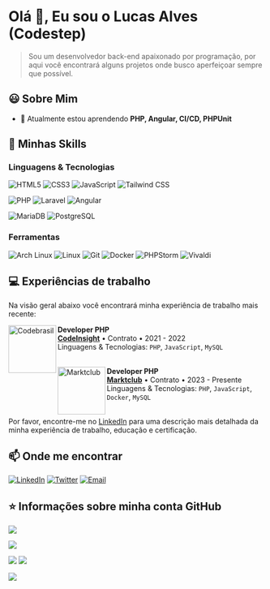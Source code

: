 # Olá 👋, Eu sou o Lucas Alves (Codestep)

> Sou um desenvolvedor back-end apaixonado por programação, por aqui você encontrará alguns projetos onde busco aperfeiçoar sempre que possível.

## 😃️ Sobre Mim
- 🌱 Atualmente estou aprendendo **PHP, Angular, CI/CD, PHPUnit**

## 🚀 Minhas Skills

### Linguagens & Tecnologias

![HTML5](https://img.shields.io/badge/HTML5-E34F26?style=for-the-badge&logo=html5&logoColor=white)
![CSS3](https://img.shields.io/badge/CSS3-1572B6?style=for-the-badge&logo=css3&logoColor=white)
![JavaScript](https://img.shields.io/badge/JavaScript-323330?style=for-the-badge&logo=javascript&logoColor=F7DF1E)
![Tailwind CSS](https://img.shields.io/badge/Tailwind_CSS-38B2AC?style=for-the-badge&logo=tailwind-css&logoColor=white)

![PHP](https://img.shields.io/badge/PHP-777BB4?style=for-the-badge&logo=php&logoColor=white)
![Laravel](https://img.shields.io/badge/Laravel-FF2D20?style=for-the-badge&logo=laravel&logoColor=white)
![Angular](https://img.shields.io/badge/Angular-DD0031?style=for-the-badge&logo=angular&logoColor=white)

![MariaDB](https://img.shields.io/badge/MariaDB-01529E?style=for-the-badge&logo=mariadb&logoColor=white)
![PostgreSQL](https://img.shields.io/badge/PostgreSQL-316192?style=for-the-badge&logo=postgresql&logoColor=white)

### Ferramentas

![Arch Linux](https://img.shields.io/badge/Arch_Linux-1793D1?style=for-the-badge&logo=arch-linux&logoColor=white)
![Linux](https://img.shields.io/badge/Linux-E34F26?style=for-the-badge&logo=linux&logoColor=white)
![Git](https://img.shields.io/badge/Git-E34F26?style=for-the-badge&logo=git&logoColor=white)
![Docker](https://img.shields.io/badge/Docker-2496ED?style=for-the-badge&logo=docker&logoColor=white)
![PHPStorm](http://img.shields.io/badge/-PHPStorm-181717?style=for-the-badge&logo=phpstorm&logoColor=white)
![Vivaldi](https://img.shields.io/badge/Vivaldi-EF3939?style=for-the-badge&logo=Vivaldi&logoColor=white)

## 💻️ Experiências de trabalho
Na visão geral abaixo você encontrará minha experiência de trabalho mais recente:

[<img align="left" height="94px" width="94px" alt="Codebrasil" src="https://codebrasil.dev/wp-content/uploads/2022/01/fav.png"/>](https://codebrasil.dev)

**Developer PHP** \
[**CodeInsight**](https://codebrasil.dev) • Contrato • 2021 - 2022 \
Linguagens & Tecnologias: `PHP`, `JavaScript`, `MySQL`\
<br/>

[<img align="left" height="94px" width="94px" alt="Marktclub" src="https://instagram.fbsb8-2.fna.fbcdn.net/v/t51.2885-19/291585932_134306345681387_6119290488447215665_n.jpg?stp=dst-jpg_s150x150&_nc_ht=instagram.fbsb8-2.fna.fbcdn.net&_nc_cat=111&_nc_ohc=2k4Fa7OGupMAX9cWnf6&edm=ACWDqb8BAAAA&ccb=7-5&oh=00_AfDa-0pIp1xGao0ND_l0azPDFybg4GLBXT4Lne1tPLZdtA&oe=64283081&_nc_sid=1527a3"/>](https://marktclub.com.br)

**Developer PHP** \
[**Marktclub**](https://marktclub.com.br) • Contrato • 2023 - Presente \
Linguagens & Tecnologias: `PHP`, `JavaScript`, `Docker`, `MySQL`\
<br/>


Por favor, encontre-me no [LinkedIn](https://www.linkedin.com/in/lucas-alves-b21985156/) para uma descrição mais detalhada da minha experiência de trabalho, educação e certificação.

## 📫️ Onde me encontrar

[![LinkedIn](https://img.shields.io/badge/LinkedIn-0077B5?style=for-the-badge&logo=linkedin&logoColor=white)](https://linkedin.com/in/lucas-alves-b21985156/)
[![Twitter](https://img.shields.io/badge/Twitter-1DA1F2?style=for-the-badge&logo=twitter&logoColor=white)](https://twitter.com/c0destep)
[![Email](https://img.shields.io/badge/Gmail-D14836?style=for-the-badge&logo=gmail&logoColor=white)](mailto:lucas.alves.capristrano59@gmail.com)

## ⭐ Informações sobre minha conta GitHub

![](https://activity-graph.herokuapp.com/graph?username=c0destep&theme=react-dark&hide_border=true)

![](http://github-profile-summary-cards.vercel.app/api/cards/profile-details?username=c0destep&theme=github_dark)

![](http://github-profile-summary-cards.vercel.app/api/cards/repos-per-language?username=c0destep&theme=github_dark)
![](http://github-profile-summary-cards.vercel.app/api/cards/most-commit-language?username=c0destep&theme=github_dark)

![](https://streak-stats.demolab.com?user=c0destep&theme=github-dark-blue&hide_border=true&locale=pt-br&date_format=j%20M%5B%20Y%5D)
